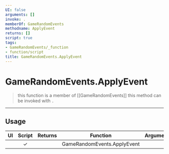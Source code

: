 ```yaml
---
UI: false
arguments: []
invoke: .
memberOf: GameRandomEvents
methodname: ApplyEvent
returns: []
script: true
tags:
- GameRandomEvents/_function
- function/script
title: GameRandomEvents.ApplyEvent
---
```

# GameRandomEvents.ApplyEvent
> this function is a member of [[GameRandomEvents]]
> this method can be invoked with `.`
-----
## Usage
|  UI | Script | Returns | Function | Arguments |
|:---:|:------:|-------:|:--------:|:---------|
| |✓||GameRandomEvents.ApplyEvent||
